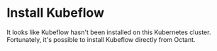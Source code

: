 # Install Kubeflow

It looks like Kubeflow hasn't been installed on this Kubernetes cluster. Fortunately, it's possible to install Kubeflow directly from Octant.